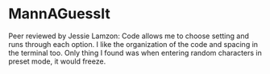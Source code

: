 # MannAGuessIt

Peer reviewed by Jessie Lamzon: Code allows me to choose setting and runs through each option.  I like the organization of the code and spacing in the terminal too.  Only thing I found was when entering random characters in preset mode, it would freeze.
